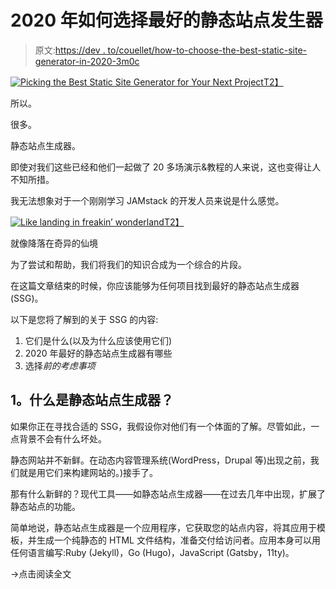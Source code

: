 # 2020 年如何选择最好的静态站点发生器

> 原文:[https://dev . to/couellet/how-to-choose-the-best-static-site-generator-in-2020-3m0c](https://dev.to/couellet/how-to-choose-the-best-static-site-generator-in-2020-3m0c)

[![Picking the Best Static Site Generator for Your Next Project](../Images/04b0de0024e198ad1e9d48a6e4d90a55.png)T2】](https://res.cloudinary.com/practicaldev/image/fetch/s--2Fuaza7i--/c_limit%2Cf_auto%2Cfl_progressive%2Cq_auto%2Cw_880/https://snipcart.com/media/204774/best-static-site-generator-2020.png)

所以。

很多。

静态站点生成器。

即使对我们这些已经和他们一起做了 20 多场演示&教程的人来说，这也变得让人不知所措。

我无法想象对于一个刚刚学习 JAMstack 的开发人员来说是什么感觉。

[![Like landing in freakin’ wonderland](../Images/7fb24e19b9a1fb42c2dcc044b175756e.png)T2】](https://i.giphy.com/media/ACLCA6bvwBEvC/giphy.gif)

就像降落在奇异的仙境

为了尝试和帮助，我们将我们的知识合成为一个综合的片段。

在这篇文章结束的时候，你应该能够为任何项目找到最好的静态站点生成器(SSG)。

以下是您将了解到的关于 SSG 的内容:

1.  它们是什么(以及为什么应该使用它们)
2.  2020 年最好的静态站点生成器有哪些
3.  选择*前的考虑事项*

## 1。什么是静态站点生成器？

如果你正在寻找合适的 SSG，我假设你对他们有一个体面的了解。尽管如此，一点背景不会有什么坏处。

静态网站并不新鲜。在动态内容管理系统(WordPress，Drupal 等)出现之前，我们就是用它们来构建网站的。)接手了。

那有什么新鲜的？现代工具——如静态站点生成器——在过去几年中出现，扩展了静态站点的功能。

简单地说，静态站点生成器是一个应用程序，它获取您的站点内容，将其应用于模板，并生成一个纯静态的 HTML 文件结构，准备交付给访问者。应用本身可以用任何语言编写:Ruby (Jekyll)，Go (Hugo)，JavaScript (Gatsby，11ty)。

→点击阅读全文